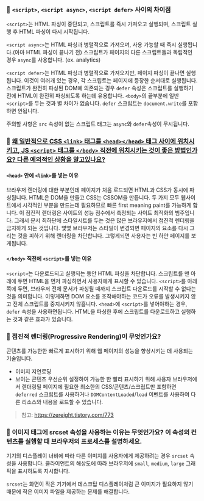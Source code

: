 ### 🥕 `<script>`, `<script async>`, `<script defer>` 사이의 차이점

`<script>`는 HTML 파싱이 중단되고, 스크립트를 즉시 가져오고 실행되며, 스크립트 실행 후 HTML 파싱이 다시 시작됩니다.   

`<script async>`는 HTML 파싱과 병렬적으로 가져오며, 사용 가능할 때 즉시 실행됩니다.(아마 HTML 파싱이 끝나기 전) 스크립트가 페이지의 다른 스크립트들과 독립적인 경우 `async`를 사용합니다. (ex. analytics)   

`<script defer>`는 HTML 파싱과 병렬적으로 가져오지만, 페이지 파싱이 끝나면 실행됩니다. 이것이 여러개 있는 경우, 각 스크립트는 페이지에 등장한 순서대로 실행됩니다. 스크립트가 완전히 파싱된 DOM에 의존되는 경우 `defer` 속성은 스크립트를 실행하기 전에 HTML이 완전히 파싱되도록 하는데 유용합니다. `<body>`의 끝부분에 일반 `<script>`를 두는 것과 별 차이가 없습니다. `defer` 스크립트는 `document.write`를 포함하면 안됩니다.   

주의할 사항은 `src` 속성이 없는 스크립트 태그는 `async`와 `defer`속성이 무시됩니다.

### 🥕 [왜 일반적으로 CSS `<link>` 태그를 `<head></head>` 태그 사이에 위치시키고, JS `<script>` 태그를 `</body>` 직전에 위치시키는 것이 좋은 방법인가요? 다른 예외적인 상황을 알고있나요?](https://www.frontendinterviewhandbook.com/kr/html-questions#%EC%99%9C-%EC%9D%BC%EB%B0%98%EC%A0%81%EC%9C%BC%EB%A1%9C-css-link-%ED%83%9C%EA%B7%B8%EB%A5%BC-headhead-%ED%83%9C%EA%B7%B8-%EC%82%AC%EC%9D%B4%EC%97%90-%EC%9C%84%EC%B9%98%EC%8B%9C%ED%82%A4%EA%B3%A0-js-script-%ED%83%9C%EA%B7%B8%EB%A5%BC-body-%EC%A7%81%EC%A0%84%EC%97%90-%EC%9C%84%EC%B9%98%EC%8B%9C%ED%82%A4%EB%8A%94-%EA%B2%83%EC%9D%B4-%EC%A2%8B%EC%9D%80-%EB%B0%A9%EB%B2%95%EC%9D%B8%EA%B0%80%EC%9A%94-%EB%8B%A4%EB%A5%B8-%EC%98%88%EC%99%B8%EC%A0%81%EC%9D%B8-%EC%83%81%ED%99%A9%EC%9D%84-%EC%95%8C%EA%B3%A0%EC%9E%88%EB%82%98%EC%9A%94)

#### `<head>` 안에 `<link>`를 넣는 이유
브라우저 렌더링에 대한 부분인데 페이지가 처음 로드되면 HTML과 CSS가 동시에 파싱됩니다. HTML은 DOM을 만들고 CSS는 CSSOM을 만듭니다. 두 가지 모두 웹사이트에서 시각적인 부분을 만드는데 필요하므로 빠른 first meaning paint를 가능하게 합니다. 이 점진적 렌더링은 사이트의 성능 점수에서 측정되는 사이트 최적화의 범주입니다. 그래서 문서 최하단에 스타일시트를 두는 것은 많은 브라우저에서 점진적 렌더링을 금지하게 되는 것입니다.  몇몇 브라우저는 스타일이 변경되면 페이지의 요소를 다시 그리는 것을 피하기 위해 렌더링을 차단합니다. 그렇게되면 사용자는 빈 하얀 페이지를 보게됩니다.

#### `</body>` 직전에 `<script>`를 넣는 이유
`<script>`는 다운로드되고 실행되는 동안 HTML 파싱을 차단합니다. 스크립트를 맨 아래에 두면 HTML을 먼저 파싱하면서 사용자에게 표시할 수 있습니다. `<script>`를 아래쪽에 두면, 브라우저 전체 문서가 파싱될 때까지 스크립트 다운로드를 시작할 수 없다는 것을 의미합니다. 이렇게하면 DOM 요소를 조작해야하는 코드가 오류를 발생시키지 않고 전체 스크립트를 중지시키지 않흡니다. `<head>`에 `<script>`를 넣어야하는 경우, `defer` 속성을 사용하면됩니다. HTML을 파싱한 후에 스크립트를 다운로드하고 실행하는 것과 같은 효과가 있습니다.

### 🥕 점진적 렌더링(Progressive Rendering)이 무엇인가요?
콘텐츠를 가능한한 빠르게 표시하기 위해 웹 페이지의 성능을 향상시키는 데 사용되는 기술입니다.
- 이미지 지연로딩
- 보이는 콘텐츠 우선순위 설정하여 가능한 한 빨리 표시하기 위해 사용자 브라우저에서 렌더링될 페이지에 필요한 최소한의 CSS/콘텐츠/스크립트만 포함하면 `deferred` 스크립트를 사용하거나 `DOMContentLoaded`/`load` 이벤트를 사용하여 다른 리소스와 내용을 로드할 수 있습니다.

> 참고: https://zereight.tistory.com/773

### 🥕 이미지 태그에 srcset 속성을 사용하는 이유는 무엇인가요? 이 속성의 컨텐츠를 실행할 때 브라우저의 프로세스를 설명하세요.
기기의 디스플레이 너비에 따라 다른 이미지를 사용자에게 제공하려는 경우 `srcset` 속성을 사용합니다. 클라이언트의 해상도에 따라 브라우저에 `small`, `medium`, `large` 그래픽을 표시하도록 지시합니다.   

`srcset`는 화면이 작은 기기에서 데스크탑 디스플레이처럼 큰 이미지가 필요하지 않기 때문에 작은 이미지 파일을 제공하는 문제를 해결합니다.
